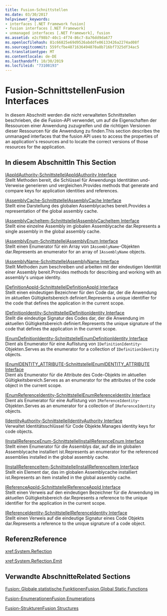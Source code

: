 ```yaml
---
title: Fusion-Schnittstellen
ms.date: 03/30/2017
helpviewer_keywords:
- interfaces [.NET Framework fusion]
- fusion interfaces [.NET Framework]
- unmanaged interfaces [.NET Framework], fusion
ms.assetid: e2cf98b7-40c1-4f74-86c7-8a76dd9da677
ms.openlocfilehash: 81c66825e69d9526abddfe06133426a2274ad08f
ms.sourcegitcommit: 559fcfbe4871636494870a8b716bf7325df34ac5
ms.translationtype: MT
ms.contentlocale: de-DE
ms.lasthandoff: 10/30/2019
ms.locfileid: "73108193"
---
```

# <a name="fusion-interfaces"></a><span data-ttu-id="4d574-102">Fusion-Schnittstellen</span><span class="sxs-lookup"><span data-stu-id="4d574-102">Fusion Interfaces</span></span>
<span data-ttu-id="4d574-103">In diesem Abschnitt werden die nicht verwalteten Schnittstellen beschrieben, die die Fusion-API verwendet, um auf die Eigenschaften der Ressourcen einer Anwendung zuzugreifen und die richtigen Versionen dieser Ressourcen für die Anwendung zu finden.</span><span class="sxs-lookup"><span data-stu-id="4d574-103">This section describes the unmanaged interfaces that the fusion API uses to access the properties of an application's resources and to locate the correct versions of those resources for the application.</span></span>  
  
## <a name="in-this-section"></a><span data-ttu-id="4d574-104">In diesem Abschnitt</span><span class="sxs-lookup"><span data-stu-id="4d574-104">In This Section</span></span>  
 [<span data-ttu-id="4d574-105">IAppIdAuthority-Schnittstelle</span><span class="sxs-lookup"><span data-stu-id="4d574-105">IAppIdAuthority Interface</span></span>](iappidauthority-interface.md)  
 <span data-ttu-id="4d574-106">Stellt Methoden bereit, die Schlüssel für Anwendungs Identitäten und-Verweise generieren und vergleichen.</span><span class="sxs-lookup"><span data-stu-id="4d574-106">Provides methods that generate and compare keys for application identities and references.</span></span>  
  
 [<span data-ttu-id="4d574-107">IAssemblyCache-Schnittstelle</span><span class="sxs-lookup"><span data-stu-id="4d574-107">IAssemblyCache Interface</span></span>](iassemblycache-interface.md)  
 <span data-ttu-id="4d574-108">Stellt eine Darstellung des globalen Assemblycaches bereit.</span><span class="sxs-lookup"><span data-stu-id="4d574-108">Provides a representation of the global assembly cache.</span></span>  
  
 [<span data-ttu-id="4d574-109">IAssemblyCacheItem-Schnittstelle</span><span class="sxs-lookup"><span data-stu-id="4d574-109">IAssemblyCacheItem Interface</span></span>](iassemblycacheitem-interface.md)  
 <span data-ttu-id="4d574-110">Stellt eine einzelne Assembly im globalen Assemblycache dar.</span><span class="sxs-lookup"><span data-stu-id="4d574-110">Represents a single assembly in the global assembly cache.</span></span>  
  
 [<span data-ttu-id="4d574-111">IAssemblyEnum-Schnittstelle</span><span class="sxs-lookup"><span data-stu-id="4d574-111">IAssemblyEnum Interface</span></span>](iassemblyenum-interface.md)  
 <span data-ttu-id="4d574-112">Stellt einen Enumerator für ein Array von `IAssemblyName`-Objekten dar.</span><span class="sxs-lookup"><span data-stu-id="4d574-112">Represents an enumerator for an array of `IAssemblyName` objects.</span></span>  
  
 [<span data-ttu-id="4d574-113">IAssemblyName-Schnittstelle</span><span class="sxs-lookup"><span data-stu-id="4d574-113">IAssemblyName Interface</span></span>](iassemblyname-interface.md)  
 <span data-ttu-id="4d574-114">Stellt Methoden zum beschreiben und arbeiten mit der eindeutigen Identität einer Assembly bereit.</span><span class="sxs-lookup"><span data-stu-id="4d574-114">Provides methods for describing and working with an assembly's unique identity.</span></span>  
  
 [<span data-ttu-id="4d574-115">IDefinitionAppId-Schnittstelle</span><span class="sxs-lookup"><span data-stu-id="4d574-115">IDefinitionAppId Interface</span></span>](idefinitionappid-interface.md)  
 <span data-ttu-id="4d574-116">Stellt einen eindeutigen Bezeichner für den Code dar, der die Anwendung im aktuellen Gültigkeitsbereich definiert.</span><span class="sxs-lookup"><span data-stu-id="4d574-116">Represents a unique identifier for the code that defines the application in the current scope.</span></span>  
  
 [<span data-ttu-id="4d574-117">IDefinitionIdentity-Schnittstelle</span><span class="sxs-lookup"><span data-stu-id="4d574-117">IDefinitionIdentity Interface</span></span>](idefinitionidentity-interface.md)  
 <span data-ttu-id="4d574-118">Stellt die eindeutige Signatur des Codes dar, der die Anwendung im aktuellen Gültigkeitsbereich definiert.</span><span class="sxs-lookup"><span data-stu-id="4d574-118">Represents the unique signature of the code that defines the application in the current scope.</span></span>  
  
 [<span data-ttu-id="4d574-119">IEnumDefinitionIdentity-Schnittstelle</span><span class="sxs-lookup"><span data-stu-id="4d574-119">IEnumDefinitionIdentity Interface</span></span>](ienumdefinitionidentity-interface.md)  
 <span data-ttu-id="4d574-120">Dient als Enumerator für eine Auflistung von `IDefinitionIdentity`-Objekten.</span><span class="sxs-lookup"><span data-stu-id="4d574-120">Serves as the enumerator for a collection of `IDefinitionIdentity` objects.</span></span>  
  
 [<span data-ttu-id="4d574-121">IEnumIDENTITY_ATTRIBUTE-Schnittstelle</span><span class="sxs-lookup"><span data-stu-id="4d574-121">IEnumIDENTITY_ATTRIBUTE Interface</span></span>](ienumidentity-attribute-interface.md)  
 <span data-ttu-id="4d574-122">Dient als Enumerator für die Attribute des Code-Objekts im aktuellen Gültigkeitsbereich.</span><span class="sxs-lookup"><span data-stu-id="4d574-122">Serves as an enumerator for the attributes of the code object in the current scope.</span></span>  
  
 [<span data-ttu-id="4d574-123">IEnumReferenceIdentity-Schnittstelle</span><span class="sxs-lookup"><span data-stu-id="4d574-123">IEnumReferenceIdentity Interface</span></span>](ienumreferenceidentity-interface.md)  
 <span data-ttu-id="4d574-124">Dient als Enumerator für eine Auflistung von `IReferenceIdentity`-Objekten.</span><span class="sxs-lookup"><span data-stu-id="4d574-124">Serves as an enumerator for a collection of `IReferenceIdentity` objects.</span></span>  
  
 [<span data-ttu-id="4d574-125">IIdentityAuthority-Schnittstelle</span><span class="sxs-lookup"><span data-stu-id="4d574-125">IIdentityAuthority Interface</span></span>](iidentityauthority-interface.md)  
 <span data-ttu-id="4d574-126">Verwaltet Identitätsschlüssel für Code Objekte.</span><span class="sxs-lookup"><span data-stu-id="4d574-126">Manages identity keys for code objects.</span></span>  
  
 [<span data-ttu-id="4d574-127">IInstallReferenceEnum-Schnittstelle</span><span class="sxs-lookup"><span data-stu-id="4d574-127">IInstallReferenceEnum Interface</span></span>](iinstallreferenceenum-interface.md)  
 <span data-ttu-id="4d574-128">Stellt einen Enumerator für die Assemblys dar, auf die im globalen Assemblycache installiert ist.</span><span class="sxs-lookup"><span data-stu-id="4d574-128">Represents an enumerator for the referenced assemblies installed in the global assembly cache.</span></span>  
  
 [<span data-ttu-id="4d574-129">IInstallReferenceItem-Schnittstelle</span><span class="sxs-lookup"><span data-stu-id="4d574-129">IInstallReferenceItem Interface</span></span>](iinstallreferenceitem-interface.md)  
 <span data-ttu-id="4d574-130">Stellt ein Element dar, das im globalen Assemblycache installiert ist.</span><span class="sxs-lookup"><span data-stu-id="4d574-130">Represents an item installed in the global assembly cache.</span></span>  
  
 [<span data-ttu-id="4d574-131">IReferenceAppId-Schnittstelle</span><span class="sxs-lookup"><span data-stu-id="4d574-131">IReferenceAppId Interface</span></span>](ireferenceappid-interface.md)  
 <span data-ttu-id="4d574-132">Stellt einen Verweis auf den eindeutigen Bezeichner für die Anwendung im aktuellen Gültigkeitsbereich dar.</span><span class="sxs-lookup"><span data-stu-id="4d574-132">Represents a reference to the unique identifier for the application in the current scope.</span></span>  
  
 [<span data-ttu-id="4d574-133">IReferenceIdentity-Schnittstelle</span><span class="sxs-lookup"><span data-stu-id="4d574-133">IReferenceIdentity Interface</span></span>](ireferenceidentity-interface.md)  
 <span data-ttu-id="4d574-134">Stellt einen Verweis auf die eindeutige Signatur eines Code Objekts dar.</span><span class="sxs-lookup"><span data-stu-id="4d574-134">Represents a reference to the unique signature of a code object.</span></span>  
  
## <a name="reference"></a><span data-ttu-id="4d574-135">Referenz</span><span class="sxs-lookup"><span data-stu-id="4d574-135">Reference</span></span>  
 <xref:System.Reflection>  
  
 <xref:System.Reflection.Emit>  
  
## <a name="related-sections"></a><span data-ttu-id="4d574-136">Verwandte Abschnitte</span><span class="sxs-lookup"><span data-stu-id="4d574-136">Related Sections</span></span>  
 [<span data-ttu-id="4d574-137">Fusion: Globale statistische Funktionen</span><span class="sxs-lookup"><span data-stu-id="4d574-137">Fusion Global Static Functions</span></span>](fusion-global-static-functions.md)  
  
 [<span data-ttu-id="4d574-138">Fusion-Enumerationen</span><span class="sxs-lookup"><span data-stu-id="4d574-138">Fusion Enumerations</span></span>](fusion-enumerations.md)  
  
 [<span data-ttu-id="4d574-139">Fusion-Strukturen</span><span class="sxs-lookup"><span data-stu-id="4d574-139">Fusion Structures</span></span>](fusion-structures.md)
